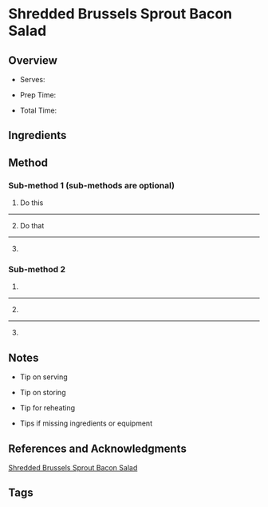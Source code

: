 # Shredded Brussels Sprout Bacon Salad

## Overview

- Serves:

- Prep Time:

- Total Time:

## Ingredients



## Method

### Sub-method 1 (sub-methods are optional)

1. Do this
---
2. Do that
---
3.

### Sub-method 2

1.
---
2.
---
3.

## Notes

- Tip on serving

- Tip on storing

- Tip for reheating

- Tips if missing ingredients or equipment

## References and Acknowledgments

[Shredded Brussels Sprout Bacon Salad](https://www.halfbakedharvest.com/shredded-brussels-sprout-bacon-salad/#bo-recipe)

## Tags


